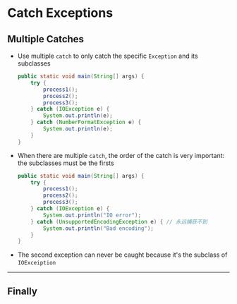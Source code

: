 # Catch Exceptions
## Multiple Catches
* Use multiple ```catch``` to only catch the specific ```Exception``` and its subclasses
    ```java
    public static void main(String[] args) {
        try {
            process1();
            process2();
            process3();
        } catch (IOException e) {
            System.out.println(e);
        } catch (NumberFormatException e) {
            System.out.println(e);
        }
    } 
    ```
* When there are multiple ```catch```, the order of the catch is very important: the subclasses must be the firsts
    ```java
    public static void main(String[] args) {
        try {
            process1();
            process2();
            process3();
        } catch (IOException e) {
            System.out.println("IO error");
        } catch (UnsupportedEncodingException e) { // 永远捕获不到
            System.out.println("Bad encoding");
        }
    }
    ```
* The second exception can never be caught because it's the subclass of ```IOExceiption```
---
## Finally